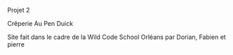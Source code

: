 Projet 2

Crêperie Au Pen Duick

Site fait dans le cadre de la Wild Code School Orléans par Dorian, Fabien et pierre





